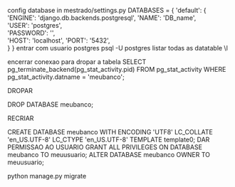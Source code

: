 config database in mestrado/settings.py 
DATABASES = {
    'default': {
        'ENGINE': 'django.db.backends.postgresql',
        'NAME': 'DB_name',  
        'USER': 'postgres',    
        'PASSWORD': '',  
        'HOST': 'localhost', 
        'PORT': '5432',   
    }
}
entrar com usuario postgres
psql -U postgres
listar todas as datatable
\l

encerrar conexao para dropar a tabela
SELECT pg_terminate_backend(pg_stat_activity.pid)
FROM pg_stat_activity
WHERE pg_stat_activity.datname = 'meubanco';

DROPAR

DROP DATABASE meubanco;

RECRIAR

CREATE DATABASE meubanco
WITH ENCODING 'UTF8'
LC_COLLATE 'en_US.UTF-8'
LC_CTYPE 'en_US.UTF-8'
TEMPLATE template0;
DAR PERMISSAO AO USUARIO
GRANT ALL PRIVILEGES ON DATABASE meubanco TO meuusuario;
ALTER DATABASE meubanco OWNER TO meuusuario;

python manage.py migrate